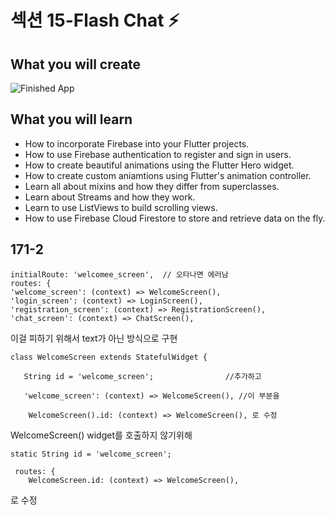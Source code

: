 ﻿
# 섹션 15-Flash Chat ⚡️



## What you will create

![Finished App](https://github.com/londonappbrewery/Images/blob/master/flash_chat_flutter_demo.gif)

## What you will learn

- How to incorporate Firebase into your Flutter projects.
- How to use Firebase authentication to register and sign in users.
- How to create beautiful animations using the Flutter Hero widget.
- How to create custom aniamtions using Flutter's animation controller. 
- Learn all about mixins and how they differ from superclasses.
- Learn about Streams and how they work.
- Learn to use ListViews to build scrolling views.
- How to use Firebase Cloud Firestore to store and retrieve data on the fly.


## 171-2

    initialRoute: 'welcomee_screen',  // 오타나면 에러남
    routes: {
    'welcome_screen': (context) => WelcomeScreen(),
    'login_screen': (context) => LoginScreen(),
    'registration_screen': (context) => RegistrationScreen(),
    'chat_screen': (context) => ChatScreen(),

이걸 피하기 위해서 text가 아닌 방식으로 구현

    class WelcomeScreen extends StatefulWidget {
    
       String id = 'welcome_screen';                //추가하고
    
       'welcome_screen': (context) => WelcomeScreen(), //이 부분을 
    
        WelcomeScreen().id: (context) => WelcomeScreen(), 로 수정
        
 WelcomeScreen() widget를 호출하지 않기위해 
 
    static String id = 'welcome_screen';

     routes: {
        WelcomeScreen.id: (context) => WelcomeScreen(),
        
 로 수정
    
    
